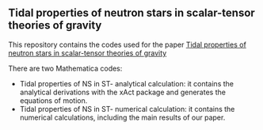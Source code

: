 ## Tidal properties of neutron stars in scalar-tensor theories of gravity
This repository contains the codes used for the paper [Tidal properties of neutron stars in scalar-tensor theories of gravity](https://inspirehep.net/literature/2690202)

There are two Mathematica codes:
- Tidal properties of NS in ST- analytical calculation: it contains the analytical derivations with the xAct package and generates the equations of motion.
- Tidal properties of NS in ST- numerical calculation: it contains the numerical calculations, including the main results of our paper.
